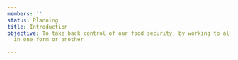 ```yaml
---
members: ''
status: Planning
title: Introduction
objective: To take back control of our food security, by working to all become producers
  in one form or another

---
```

